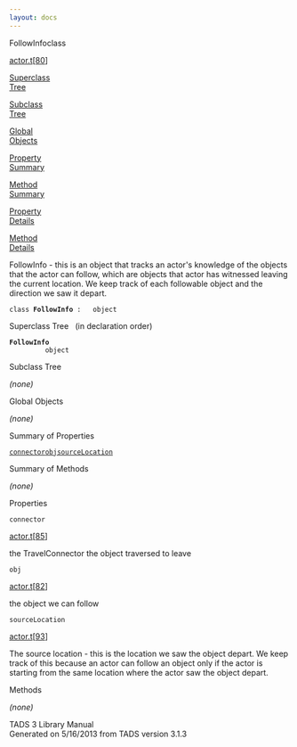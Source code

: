 ```yaml
---
layout: docs
---
```

<span class="title">FollowInfo</span><span class="type">class</span>

[actor.t](../file/actor.t.html)\[[80](../source/actor.t.html#80)\]

[Superclass  
Tree](#_SuperClassTree_)

[Subclass  
Tree](#_SubClassTree_)

[Global  
Objects](#_ObjectSummary_)

[Property  
Summary](#_PropSummary_)

[Method  
Summary](#_MethodSummary_)

[Property  
Details](#_Properties_)

[Method  
Details](#_Methods_)

<div class="fdesc">

FollowInfo - this is an object that tracks an actor's knowledge of the
objects that the actor can follow, which are objects that actor has
witnessed leaving the current location. We keep track of each followable
object and the direction we saw it depart.

`class `**`FollowInfo`**` :   object`

</div>

<span id="_SuperClassTree_"></span>

<div class="mjhd">

<span class="hdln">Superclass Tree</span>   (in declaration order)

</div>

**`FollowInfo`**  
`         object`  
<span id="_SubClassTree_"></span>

<div class="mjhd">

<span class="hdln">Subclass Tree</span>  

</div>

*(none)* <span id="_ObjectSummary_"></span>

<div class="mjhd">

<span class="hdln">Global Objects</span>  

</div>

*(none)* <span id="_PropSummary_"></span>

<div class="mjhd">

<span class="hdln">Summary of Properties</span>  

</div>

[`connector`](#connector)[`obj`](#obj)[`sourceLocation`](#sourceLocation)

<span id="_MethodSummary_"></span>

<div class="mjhd">

<span class="hdln">Summary of Methods</span>  

</div>



*(none)* <span id="_Properties_"></span>

<div class="mjhd">

<span class="hdln">Properties</span>  

</div>

<span id="connector"></span>

`connector`

[actor.t](../file/actor.t.html)\[[85](../source/actor.t.html#85)\]

<div class="desc">

the TravelConnector the object traversed to leave

</div>

<span id="obj"></span>

`obj`

[actor.t](../file/actor.t.html)\[[82](../source/actor.t.html#82)\]

<div class="desc">

the object we can follow

</div>

<span id="sourceLocation"></span>

`sourceLocation`

[actor.t](../file/actor.t.html)\[[93](../source/actor.t.html#93)\]

<div class="desc">

The source location - this is the location we saw the object depart. We
keep track of this because an actor can follow an object only if the
actor is starting from the same location where the actor saw the object
depart.

</div>

<span id="_Methods_"></span>

<div class="mjhd">

<span class="hdln">Methods</span>  

</div>

*(none)*

<div class="ftr">

TADS 3 Library Manual  
Generated on 5/16/2013 from TADS version 3.1.3

</div>
